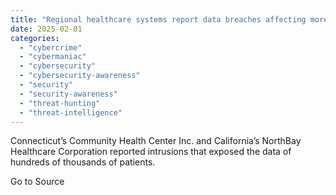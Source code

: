 ```yaml
---
title: "Regional healthcare systems report data breaches affecting more than 1.5 million"
date: 2025-02-01
categories: 
  - "cybercrime"
  - "cybermaniac"
  - "cybersecurity"
  - "cybersecurity-awareness"
  - "security"
  - "security-awareness"
  - "threat-hunting"
  - "threat-intelligence"
---
```


Connecticut’s Community Health Center Inc. and California’s NorthBay Healthcare Corporation reported intrusions that exposed the data of hundreds of thousands of patients.

Go to Source
